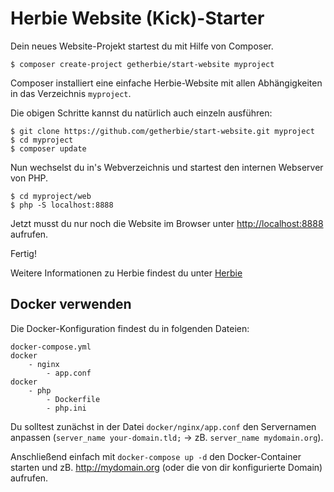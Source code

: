 Herbie Website (Kick)-Starter
=============================

Dein neues Website-Projekt startest du mit Hilfe von Composer. 

    $ composer create-project getherbie/start-website myproject
    
Composer installiert eine einfache Herbie-Website mit allen Abhängigkeiten in das Verzeichnis `myproject`. 

Die obigen Schritte kannst du natürlich auch einzeln ausführen:

	$ git clone https://github.com/getherbie/start-website.git myproject
    $ cd myproject
    $ composer update
    
Nun wechselst du in's Webverzeichnis und startest den internen Webserver von PHP.

    $ cd myproject/web
    $ php -S localhost:8888

Jetzt musst du nur noch die Website im Browser unter <http://localhost:8888> aufrufen.

Fertig!

Weitere Informationen zu Herbie findest du unter [Herbie](https://www.getherbie.org)

## Docker verwenden
Die Docker-Konfiguration findest du in folgenden Dateien:
```
docker-compose.yml
docker
    - nginx
        - app.conf
docker
    - php
        - Dockerfile
        - php.ini
```

Du solltest zunächst in der Datei `docker/nginx/app.conf` den Servernamen anpassen (`server_name your-domain.tld;` -> zB. `server_name mydomain.org`).

Anschließend einfach mit `docker-compose up -d` den Docker-Container starten und zB. http://mydomain.org (oder die von dir konfigurierte Domain) aufrufen.
